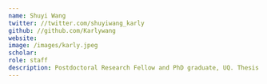 ```yaml
---
name: Shuyi Wang
twitter: //twitter.com/shuyiwang_karly
github: //github.com/Karlywang
website: 
image: /images/karly.jpeg
scholar: 
role: staff
description: Postdoctoral Research Fellow and PhD graduate, UQ. Thesis: Effective and secure federated online learning to rank.  
---
```


